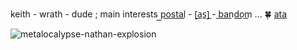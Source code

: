 keith - wrath - dude ; main interests p͟o͟s͟t͟a͟l͟ - [̲a̲s̲]̲ - b͟a͟n͟d͟o͟m͟ ... 🍀 [ata](https://prophetoffalsehope.atabook.org/) 

![metalocalypse-nathan-explosion](https://github.com/user-attachments/assets/6d21f728-fce1-4d59-b012-083f75163bd1)

